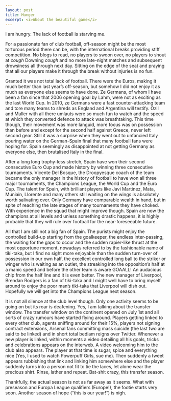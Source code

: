 ```yaml
---
layout: post
title: Hunger
excerpt: <i>About the beautiful game</i>
---
```


I am hungry. The lack of football is starving me.

For a passionate fan of club football, off-season might be the most torturous period there can be, with the international breaks providing
stiff competition. No blogs to read, no players to swoon over, no players to shout at *cough* Downing *cough* and no more late-night
matches and subsequent drowsiness all through next day. Sitting on the edge of the seat and praying that all our players make it through 
the break without injuries is no fun.

Granted it was not total lack of football. There were the Euros, making it much better than last year’s off-season, but somehow I did not
enjoy it as much as everyone else seems to have done. Ze Germans, of whom I have been a fan since that 2006 opening goal by Lahm, were not
as exciting as the last World Cup. In 2010, ze Germans were a fast counter-attacking team and tore many teams to shreds as England and 
Argentina will testify. Ozil and Muller with all there umlauts were so much fun to watch and the speed at which they converted defence to
attack was breathtaking. This time though, their movement was more languid, more focus was on possession than before and except for the 
second half against Greece, never left second gear. Still it was a surprise when they went out to unfancied Italy pouring water on the
German-Spain final that many football fans were hoping for.  Spain seemingly as disappointed at not getting Germany as everyone else, then
brutalised Italy in the final.

After a long long trophy-less stretch, Spain have won their second consecutive Euro Cup and made history by winning three consecutive 
tournaments. Vicente Del Bosque, the Droopyesque coach of the team became the only manager in the history of football to have won all 
three major tournaments, the Champions League, the World Cup and the Euro Cup. The talent for Spain, with brilliant players like Javi 
Martinez, Mata, Muniain, Llorente and many others still waiting on the wings is absolutely worth salivating over. Only Germany have 
comparable wealth in hand, but in spite of reaching the late stages of many tournaments they have choked. With experience in the squad
that might improve though. Spain are now the champions at all levels and unless something drastic happens, it is highly probable that they
will rule over football for the near-foreseeable future.

All that I am still not a big fan of Spain. The purists might enjoy the controlled build-up starting from the goalkeeper, the endless
inter-passing, the waiting for the gaps to occur and the sudden rapier-like thrust at the most opportune moment, nowadays referred to by
the fashionable name of tiki-taka, but I find no sight more enjoyable than the sudden turn-over of possession in our own half, the 
excellent controlled long ball to the striker or winger who is waiting as an outlet, the streaking into the opposition’s half at a manic
speed and before the other team is aware GOAALL! An audacious chip from the half line and it is even better. The new manager of Liverpool,
Brendan Rodgers is a fan of tiki-taka and I might well have to bring myself around to enjoy the poor man’s tiki-taka that Liverpool will
dish out. Hopefully we will get into the Champions League next season.

It is not all silence at the club level though. Only one activity seems to be going on but its roar is deafening. Yes, I am talking about 
the transfer window. The transfer window on the continent opened on July 1st and all sorts of crazy rumours have started flying around.
Players getting linked to every other club, agents sniffing around for their 15%, players not signing contract extensions, Arsenal fans
committing mass suicide (the last two are said to be linked) and in short total bedlam reigns over Twitter. Whenever a new player is 
linked, within moments a video detailing all his goals, tricks and celebrations appears on the interweb. A video welcoming him to the 
club also appears. The player at that time is sugar, spice and everything nice (Yes, I used to watch Powerpuff Girls, sue me). Then 
suddenly a tweet appears rubbishing that link and linking him somewhere else and the player suddenly turns into a person not fit to tie 
the laces, let alone wear the precious shirt. Rinse, lather and repeat. Bat-shit crazy, this transfer season.

Thankfully, the actual season is not as far away as it seems. What with preseason and Europa League qualifiers (Europe!), the footie 
starts very soon. Another season of hope (“this is our year!”) is nigh.
